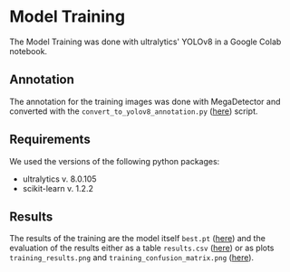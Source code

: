 # Model Training

The Model Training was done with ultralytics' YOLOv8 in a Google Colab notebook.

## Annotation

The annotation for the training images was done with MegaDetector and converted with the `convert_to_yolov8_annotation.py` ([here](https://github.com/ccfrauasgr2/pet-detection/tree/main/sensor_node\model_training)) script.

## Requirements

We used the versions of the following python packages:
- ultralytics v. 8.0.105
- scikit-learn v. 1.2.2

## Results

The results of the training are the model itself `best.pt` ([here](https://github.com/ccfrauasgr2/pet-detection/tree/main/sensor_node/model_training)) and the evaluation of the results either as a table `results.csv` ([here](https://github.com/ccfrauasgr2/pet-detection/tree/main/sensor_node/model_training)) or as plots `training_results.png` and `training_confusion_matrix.png` ([here](https://github.com/ccfrauasgr2/pet-detection/tree/main/docs/img)).